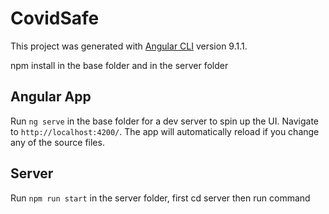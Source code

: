 # CovidSafe

This project was generated with [Angular CLI](https://github.com/angular/angular-cli) version 9.1.1.

npm install in the base folder and in the server folder

## Angular App

Run `ng serve` in the base folder for a dev server to spin up the UI. Navigate to `http://localhost:4200/`. The app will automatically reload if you change any of the source files.

## Server

Run `npm run start` in the server folder, first cd server then run command





